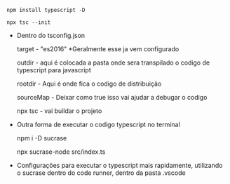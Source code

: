     npm install typescript -D

    npx tsc --init

*
    Dentro do tsconfig.json

    target - "es2016" *Geralmente esse ja vem configurado

    outdir - aqui é colocada a pasta onde sera transpilado o codigo de typescript para javascript

    rootdir - Aqui é onde fica o codigo de distribuição

    sourceMap - Deixar como true isso vai ajudar a debugar o codigo

    npx tsc - vai buildar o projeto


*  
     Outra forma de executar o codigo typescript no terminal 

    npm i -D sucrase

    npx sucrase-node src/index.ts

*
    Configurações para executar o typescript mais rapidamente, utilizando o sucrase dentro do code runner, dentro da pasta .vscode
